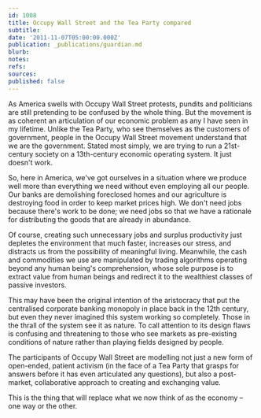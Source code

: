 ```yaml
---
id: 1008
title: Occupy Wall Street and the Tea Party compared
subtitle: 
date: '2011-11-07T05:00:00.000Z'
publication: _publications/guardian.md
blurb: 
notes: 
refs: 
sources: 
published: false
---
```

As America swells with Occupy Wall Street protests, pundits and politicians are still pretending to be confused by the whole thing. But the movement is as coherent an articulation of our economic problem as any I have seen in my lifetime. Unlike the Tea Party, who see themselves as the customers of government, people in the Occupy Wall Street movement understand that we are the government. Stated most simply, we are trying to run a 21st-century society on a 13th-century economic operating system. It just doesn't work.

So, here in America, we've got ourselves in a situation where we produce well more than everything we need without even employing all our people. Our banks are demolishing foreclosed homes and our agriculture is destroying food in order to keep market prices high. We don't need jobs because there's work to be done; we need jobs so that we have a rationale for distributing the goods that are already in abundance.

Of course, creating such unnecessary jobs and surplus productivity just depletes the environment that much faster, increases our stress, and distracts us from the possibility of meaningful living. Meanwhile, the cash and commodities we use are manipulated by trading algorithms operating beyond any human being's comprehension, whose sole purpose is to extract value from human beings and redirect it to the wealthiest classes of passive investors.

This may have been the original intention of the aristocracy that put the centralised corporate banking monopoly in place back in the 12th century, but even they never imagined this system working so completely. Those in the thrall of the system see it as nature. To call attention to its design flaws is confusing and threatening to those who see markets as pre-existing conditions of nature rather than playing fields designed by people.

The participants of Occupy Wall Street are modelling not just a new form of open-ended, patient activism (in the face of a Tea Party that grasps for answers before it has even articulated any questions), but also a post-market, collaborative approach to creating and exchanging value.

This is the thing that will replace what we now think of as the economy – one way or the other.
